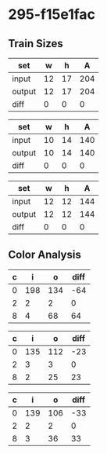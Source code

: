 # 295-f15e1fac
## Train Sizes

|set|w|h|A|
|---|---|---|---|
|input|12|17|204|
|output|12|17|204|
|diff|0|0|0|


|set|w|h|A|
|---|---|---|---|
|input|10|14|140|
|output|10|14|140|
|diff|0|0|0|


|set|w|h|A|
|---|---|---|---|
|input|12|12|144|
|output|12|12|144|
|diff|0|0|0|


## Color Analysis

|c|i|o|diff|
|---|---|---|---|
|0|198|134|-64|
|2|2|2|0|
|8|4|68|64|


|c|i|o|diff|
|---|---|---|---|
|0|135|112|-23|
|2|3|3|0|
|8|2|25|23|


|c|i|o|diff|
|---|---|---|---|
|0|139|106|-33|
|2|2|2|0|
|8|3|36|33|

